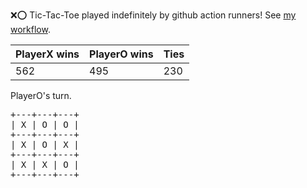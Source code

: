 :x::o: Tic-Tac-Toe played indefinitely by github action runners! See [my workflow](.github/workflows/play.yaml).

|PlayerX wins|PlayerO wins|Ties|
|-|-|-|
|562|495|230|

PlayerO's turn.

<pre>
+---+---+---+
| X | O | O |
+---+---+---+
| X | O | X |
+---+---+---+
| X | X | O |
+---+---+---+
</pre>